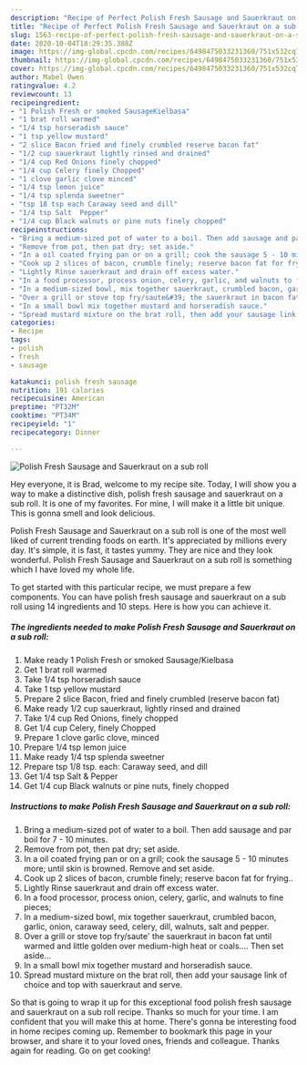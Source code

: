 ```yaml
---
description: "Recipe of Perfect Polish Fresh Sausage and Sauerkraut on a sub roll"
title: "Recipe of Perfect Polish Fresh Sausage and Sauerkraut on a sub roll"
slug: 1563-recipe-of-perfect-polish-fresh-sausage-and-sauerkraut-on-a-sub-roll
date: 2020-10-04T18:29:35.388Z
image: https://img-global.cpcdn.com/recipes/6498475033231360/751x532cq70/polish-fresh-sausage-and-sauerkraut-on-a-sub-roll-recipe-main-photo.jpg
thumbnail: https://img-global.cpcdn.com/recipes/6498475033231360/751x532cq70/polish-fresh-sausage-and-sauerkraut-on-a-sub-roll-recipe-main-photo.jpg
cover: https://img-global.cpcdn.com/recipes/6498475033231360/751x532cq70/polish-fresh-sausage-and-sauerkraut-on-a-sub-roll-recipe-main-photo.jpg
author: Mabel Owen
ratingvalue: 4.2
reviewcount: 13
recipeingredient:
- "1 Polish Fresh or smoked SausageKielbasa"
- "1 brat roll warmed"
- "1/4 tsp horseradish sauce"
- "1 tsp yellow mustard"
- "2 slice Bacon fried and finely crumbled reserve bacon fat"
- "1/2 cup sauerkraut lightly rinsed and drained"
- "1/4 cup Red Onions finely chopped"
- "1/4 cup Celery finely Chopped"
- "1 clove garlic clove minced"
- "1/4 tsp lemon juice"
- "1/4 tsp splenda sweetner"
- "tsp 18 tsp each Caraway seed and dill"
- "1/4 tsp Salt  Pepper"
- "1/4 cup Black walnuts or pine nuts finely chopped"
recipeinstructions:
- "Bring a medium-sized pot of water to a boil. Then add sausage and par boil for 7 - 10 minutes."
- "Remove from pot, then pat dry; set aside."
- "In a oil coated frying pan or on a grill; cook the sausage 5 - 10 minutes more; until skin is browned. Remove and set aside."
- "Cook up 2 slices of bacon, crumble finely; reserve bacon fat for frying.."
- "Lightly Rinse sauerkraut and drain off excess water."
- "In a food processor, process onion, celery, garlic, and walnuts to fine pieces;"
- "In a medium-sized bowl, mix together sauerkraut, crumbled bacon, garlic, onion, caraway seed, celery, dill, walnuts, salt and pepper."
- "Over a grill or stove top fry/saute&#39; the sauerkraut in bacon fat until warmed and little golden over medium-high heat or coals.... Then set aside..."
- "In a small bowl mix together mustard and horseradish sauce."
- "Spread mustard mixture on the brat roll, then add your sausage link of choice and top with sauerkraut and serve."
categories:
- Recipe
tags:
- polish
- fresh
- sausage

katakunci: polish fresh sausage 
nutrition: 191 calories
recipecuisine: American
preptime: "PT32M"
cooktime: "PT34M"
recipeyield: "1"
recipecategory: Dinner

---
```



![Polish Fresh Sausage and Sauerkraut on a sub roll](https://img-global.cpcdn.com/recipes/6498475033231360/751x532cq70/polish-fresh-sausage-and-sauerkraut-on-a-sub-roll-recipe-main-photo.jpg)

Hey everyone, it is Brad, welcome to my recipe site. Today, I will show you a way to make a distinctive dish, polish fresh sausage and sauerkraut on a sub roll. It is one of my favorites. For mine, I will make it a little bit unique. This is gonna smell and look delicious.



Polish Fresh Sausage and Sauerkraut on a sub roll is one of the most well liked of current trending foods on earth. It's appreciated by millions every day. It's simple, it is fast, it tastes yummy. They are nice and they look wonderful. Polish Fresh Sausage and Sauerkraut on a sub roll is something which I have loved my whole life.


To get started with this particular recipe, we must prepare a few components. You can have polish fresh sausage and sauerkraut on a sub roll using 14 ingredients and 10 steps. Here is how you can achieve it.

<!--inarticleads1-->

##### The ingredients needed to make Polish Fresh Sausage and Sauerkraut on a sub roll:

1. Make ready 1 Polish Fresh or smoked Sausage/Kielbasa
1. Get 1 brat roll warmed
1. Take 1/4 tsp horseradish sauce
1. Take 1 tsp yellow mustard
1. Prepare 2 slice Bacon, fried and finely crumbled (reserve bacon fat)
1. Make ready 1/2 cup sauerkraut, lightly rinsed and drained
1. Take 1/4 cup Red Onions, finely chopped
1. Get 1/4 cup Celery, finely Chopped
1. Prepare 1 clove garlic clove, minced
1. Prepare 1/4 tsp lemon juice
1. Make ready 1/4 tsp splenda sweetner
1. Prepare tsp 1/8 tsp. each: Caraway seed, and dill
1. Get 1/4 tsp Salt &amp; Pepper
1. Get 1/4 cup Black walnuts or pine nuts, finely chopped




<!--inarticleads2-->

##### Instructions to make Polish Fresh Sausage and Sauerkraut on a sub roll:

1. Bring a medium-sized pot of water to a boil. Then add sausage and par boil for 7 - 10 minutes.
1. Remove from pot, then pat dry; set aside.
1. In a oil coated frying pan or on a grill; cook the sausage 5 - 10 minutes more; until skin is browned. Remove and set aside.
1. Cook up 2 slices of bacon, crumble finely; reserve bacon fat for frying..
1. Lightly Rinse sauerkraut and drain off excess water.
1. In a food processor, process onion, celery, garlic, and walnuts to fine pieces;
1. In a medium-sized bowl, mix together sauerkraut, crumbled bacon, garlic, onion, caraway seed, celery, dill, walnuts, salt and pepper.
1. Over a grill or stove top fry/saute&#39; the sauerkraut in bacon fat until warmed and little golden over medium-high heat or coals.... Then set aside...
1. In a small bowl mix together mustard and horseradish sauce.
1. Spread mustard mixture on the brat roll, then add your sausage link of choice and top with sauerkraut and serve.




So that is going to wrap it up for this exceptional food polish fresh sausage and sauerkraut on a sub roll recipe. Thanks so much for your time. I am confident that you will make this at home. There's gonna be interesting food in home recipes coming up. Remember to bookmark this page in your browser, and share it to your loved ones, friends and colleague. Thanks again for reading. Go on get cooking!
